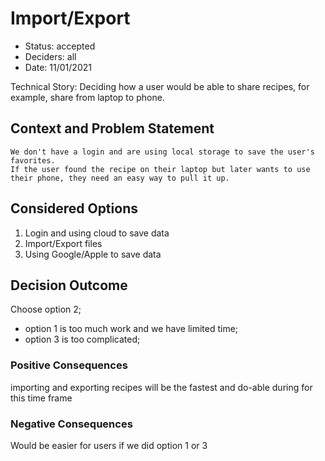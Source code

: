 # Import/Export

- Status: accepted
- Deciders: all
- Date: 11/01/2021

Technical Story: Deciding how a user would be able to share recipes, for example, share from laptop to phone.

## Context and Problem Statement

    We don't have a login and are using local storage to save the user's favorites.
    If the user found the recipe on their laptop but later wants to use their phone, they need an easy way to pull it up.

## Considered Options

1. Login and using cloud to save data
2. Import/Export files
3. Using Google/Apple to save data

## Decision Outcome

Choose option 2;

- option 1 is too much work and we have limited time;
- option 3 is too complicated;

### Positive Consequences <!-- optional -->

importing and exporting recipes will be the fastest and do-able during for this time frame

### Negative Consequences <!-- optional -->

Would be easier for users if we did option 1 or 3
